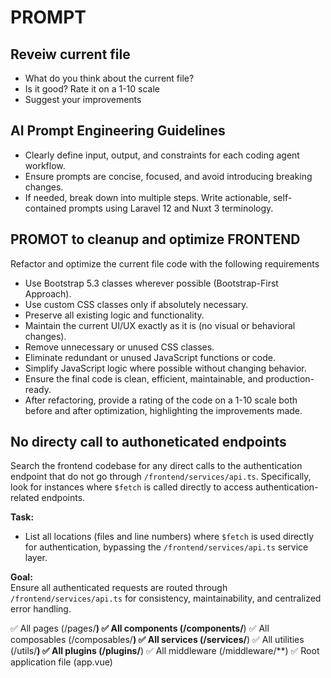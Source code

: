 # PROMPT

## Reveiw current file

- What do you think about the current file?
- Is it good? Rate it on a 1-10 scale
- Suggest your improvements

## AI Prompt Engineering Guidelines

- Clearly define input, output, and constraints for each coding agent workflow.
- Ensure prompts are concise, focused, and avoid introducing breaking changes.
- If needed, break down into multiple steps. Write actionable, self-contained prompts using Laravel 12 and Nuxt 3 terminology.

## PROMOT to cleanup and optimize FRONTEND

Refactor and optimize the current file code with the following requirements

- Use Bootstrap 5.3 classes wherever possible (Bootstrap-First Approach).
- Use custom CSS classes only if absolutely necessary.
- Preserve all existing logic and functionality.
- Maintain the current UI/UX exactly as it is (no visual or behavioral changes).
- Remove unnecessary or unused CSS classes.
- Eliminate redundant or unused JavaScript functions or code.
- Simplify JavaScript logic where possible without changing behavior.
- Ensure the final code is clean, efficient, maintainable, and production-ready.
- After refactoring, provide a rating of the code on a 1-10 scale both before and after optimization, highlighting the improvements made.

## No directy call to authoneticated endpoints

Search the frontend codebase for any direct calls to the authentication endpoint that do not go through `/frontend/services/api.ts`. Specifically, look for instances where `$fetch` is called directly to access authentication-related endpoints.

**Task:**

- List all locations (files and line numbers) where `$fetch` is used directly for authentication, bypassing the `/frontend/services/api.ts` service layer.

**Goal:**  
Ensure all authenticated requests are routed through `/frontend/services/api.ts` for consistency, maintainability, and centralized error handling.

✅ All pages (/pages/**)
✅ All components (/components/**)
✅ All composables (/composables/**)
✅ All services (/services/**)
✅ All utilities (/utils/**)
✅ All plugins (/plugins/**)
✅ All middleware (/middleware/\*\*)
✅ Root application file (app.vue)
